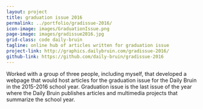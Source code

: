 ```yaml
---
layout: project
title: graduation issue 2016
permalink: ../portfolio/gradissue-2016/
icon-image: images/GraduationIssue.png
page-image: images/gradissue2016.jpg
grid-class: code daily-bruin
tagline: online hub of articles written for graduation issue
project-link: http://graphics.dailybruin.com/gradissue-2016/
github-link: https://github.com/daily-bruin/gradissue-2016
---
```


Worked with a group of three people, including myself, that developed a webpage that would host articles for the graduation issue for the Daily Bruin in the 2015-2016 school year.
Graduation issue is the last issue of the year where the Daily Bruin publishes articles and multimedia projects that summarize the school year.
